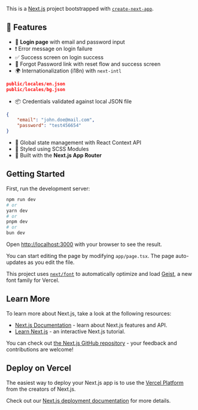 This is a [Next.js](https://nextjs.org) project bootstrapped with [`create-next-app`](https://nextjs.org/docs/app/api-reference/cli/create-next-app).

## 🚀 Features

-   🔐 **Login page** with email and password input
-   ❗ Error message on login failure
-   ✅ Success screen on login success
-   🔗 Forgot Password link with reset flow and success screen
-   🌍 Internationalization (i18n) with `next-intl`

```json
public/locales/en.json
public/locales/bg.json
```

-   📦 Credentials validated against local JSON file

```json
{
    "email": "john.doe@mail.com",
    "password": "test456654"
}
```

-   🧠 Global state management with React Context API
-   🎨 Styled using SCSS Modules
-   🚀 Built with the **Next.js App Router**

## Getting Started

First, run the development server:

```bash
npm run dev
# or
yarn dev
# or
pnpm dev
# or
bun dev
```

Open [http://localhost:3000](http://localhost:3000) with your browser to see the result.

You can start editing the page by modifying `app/page.tsx`. The page auto-updates as you edit the file.

This project uses [`next/font`](https://nextjs.org/docs/app/building-your-application/optimizing/fonts) to automatically optimize and load [Geist](https://vercel.com/font), a new font family for Vercel.

## Learn More

To learn more about Next.js, take a look at the following resources:

-   [Next.js Documentation](https://nextjs.org/docs) - learn about Next.js features and API.
-   [Learn Next.js](https://nextjs.org/learn) - an interactive Next.js tutorial.

You can check out [the Next.js GitHub repository](https://github.com/vercel/next.js) - your feedback and contributions are welcome!

## Deploy on Vercel

The easiest way to deploy your Next.js app is to use the [Vercel Platform](https://vercel.com/new?utm_medium=default-template&filter=next.js&utm_source=create-next-app&utm_campaign=create-next-app-readme) from the creators of Next.js.

Check out our [Next.js deployment documentation](https://nextjs.org/docs/app/building-your-application/deploying) for more details.
